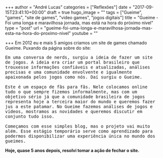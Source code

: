+++
author = "André Lucas"
categories = ["Reflexões"]
date = "2017-09-15T23:41:10+00:00"
draft = true
hugo_image = ""
tags = ["Gueime", "games", "site de games", "video games", "jogos digitais"]
title = "Gueime - Foi uma longa e maravilhosa jornada, mas está na hora do próximo nível"
type = "post"
url = "gueime-foi-uma-longa-e-maravilhosa-jornada-mas-esta-na-hora-do-proximo-nivel"
youtube = ""

+++
Em 2012 eu e mais 5 amigos criamos um site de games chamado Gueime. Puxando da página sobre do site:

<pre style="white-space: normal;">
Em uma conversa de nerds, surgiu a ideia de fazer um site de jogos. A ideia era criar um portal brasileiro que trouxesse informações confiáveis e atualizadas, análises precisas e uma comunidade envolvente e igualmente apaixonada pelos jogos como nós. Daí surgiu o Gueime.<br><br>

Este é um espaço de fãs para fãs. Nele colocamos online tudo o que sempre fizemos informalmente, mas com um objetivo sério já que a comunidade brasileira de jogos representa hoje a terceira maior do mundo e queremos fazer jus a este patamar. No Gueime fazemos análises de jogos e vídeos, mostramos as novidades e queremos discutir em conjunto tudo isso.<br><br>

Começamos com esse simples blog, mas o projeto vai muito além. Esse estágio temporário serve como aprendizado para podermos disponibilizar uma experiência única no mundo dos gueimes.
</pre>

**Hoje, quase 5 anos depois, resolvi tomar a ação de fechar o site.**
